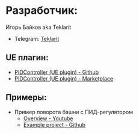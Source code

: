 # Разработчик:

Игорь Байков aka Teklarit

- Telegram: [Teklarit](https://t.me/Teklarit)

## UE плагин:

- [PIDController (UE plugin) - Github](https://github.com/Teklarit/PIDController.git)
- [PIDController (UE plugin) - Marketplace](https://www.unrealengine.com/marketplace/en-US/product/pid-controller-01)

## Примеры:

- Пример поворота башни с ПИД-регулятором
    - [Overview - Youtube](https://youtu.be/8oIjRFTFtcQ)
    - [Example project - Github](https://github.com/Teklarit/TankTurretPIDExample.git)